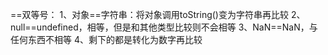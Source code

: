 ==双等号：
1、对象==字符串：将对象调用toString()变为字符串再比较
2、null==undefined，相等，但是和其他类型比较则不会相等
3、NaN==NaN，与任何东西不相等
4、剩下的都是转化为数字再比较